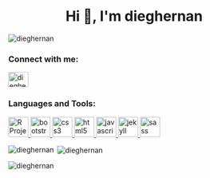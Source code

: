 <h1 align="center">Hi 👋, I'm dieghernan</h1>
<p align="left"> <img src="https://komarev.com/ghpvc/?username=dieghernan&label=Profile%20views&color=0e75b6&style=flat" alt="dieghernan" /> </p>

<h3 align="left">Connect with me:</h3>
<p align="left">
<a href="https://stackoverflow.com/users/7877917/dieghernan" target="blank"><img align="center" src="https://cdn.jsdelivr.net/npm/simple-icons@3.0.1/icons/stackoverflow.svg" alt="dieghernan" height="30" width="40" /></a>
</p>

<h3 align="left">Languages and Tools:</h3>
<p align="left"> <a href="https://www.r-project.org/" target="_blank"> <img src="https://www.r-project.org/Rlogo.png" alt="R Project" height="40"/> </a> <a href="https://getbootstrap.com" target="_blank"> <img src="https://devicons.github.io/devicon/devicon.git/icons/bootstrap/bootstrap-plain.svg" alt="bootstrap" width="40" height="40"/> </a> <a href="https://www.w3schools.com/css/" target="_blank"> <img src="https://devicons.github.io/devicon/devicon.git/icons/css3/css3-original-wordmark.svg" alt="css3" width="40" height="40"/> </a> <a href="https://www.w3.org/html/" target="_blank"> <img src="https://devicons.github.io/devicon/devicon.git/icons/html5/html5-original-wordmark.svg" alt="html5" width="40" height="40"/> </a> <a href="https://developer.mozilla.org/en-US/docs/Web/JavaScript" target="_blank"> <img src="https://devicons.github.io/devicon/devicon.git/icons/javascript/javascript-original.svg" alt="javascript" width="40" height="40"/> </a> <a href="https://jekyllrb.com/" target="_blank"> <img src="https://www.vectorlogo.zone/logos/jekyllrb/jekyllrb-icon.svg" alt="jekyll" width="40" height="40"/> </a> <a href="https://sass-lang.com" target="_blank"> <img src="https://devicons.github.io/devicon/devicon.git/icons/sass/sass-original.svg" alt="sass" width="40" height="40"/> </a> </p>

<p><img align="left" src="https://github-readme-stats.vercel.app/api/top-langs?username=dieghernan&show_icons=true&locale=en&layout=compact" alt="dieghernan" /></p>

<p>&nbsp;<img align="center" src="https://github-readme-stats.vercel.app/api?username=dieghernan&show_icons=true&locale=en" alt="dieghernan" /></p>

<p><img align="center" src="https://github-readme-streak-stats.herokuapp.com/?user=dieghernan&" alt="dieghernan" /></p>



